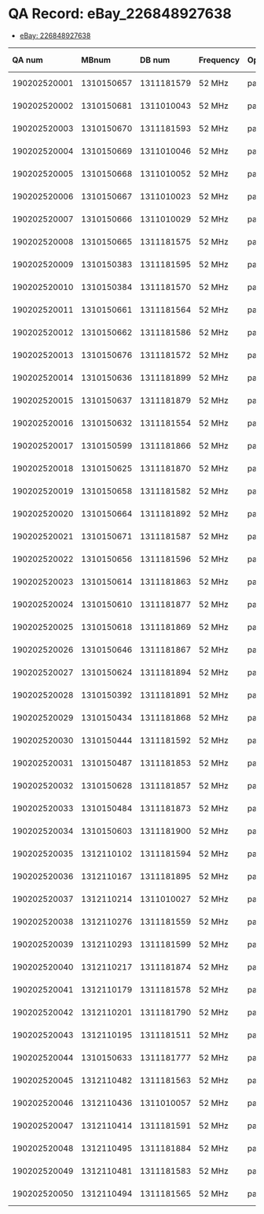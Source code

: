 # QA Record: eBay_226848927638

-   [eBay: 226848927638](https://www.ebay.com/itm/226848927638)

| QA num         | MBnum       | DB num         | Frequency | OpenBTS | TX     | RX verify                                                                                                       | 
| :------------- | :---------- | :------------  | :-------- | :------ | :---   | :-------------------------------------------------------------------------------------------------------------- |
| 190202520001   | 1310150657  | 1311181579     | 52 MHz    | pass    | pass   | pass  [fft_chart](https://rfagora.s3.us-east-1.amazonaws.com/buyer/ORBCOMM/eBay-226848927638/1310150657_rx.png) |
| 190202520002   | 1310150681  | 1311010043     | 52 MHz    | pass    | pass   | pass  [fft_chart](https://rfagora.s3.us-east-1.amazonaws.com/buyer/ORBCOMM/eBay-226848927638/1310150681_rx.png) |
| 190202520003   | 1310150670  | 1311181593     | 52 MHz    | pass    | pass   | pass  [fft_chart](https://rfagora.s3.us-east-1.amazonaws.com/buyer/ORBCOMM/eBay-226848927638/1310150670_rx.png) |
| 190202520004   | 1310150669  | 1311010046     | 52 MHz    | pass    | pass   | pass  [fft_chart](https://rfagora.s3.us-east-1.amazonaws.com/buyer/ORBCOMM/eBay-226848927638/1310150669_rx.png) |
| 190202520005   | 1310150668  | 1311010052     | 52 MHz    | pass    | pass   | pass  [fft_chart](https://rfagora.s3.us-east-1.amazonaws.com/buyer/ORBCOMM/eBay-226848927638/1310150668_rx.png) |
| 190202520006   | 1310150667  | 1311010023     | 52 MHz    | pass    | pass   | pass  [fft_chart](https://rfagora.s3.us-east-1.amazonaws.com/buyer/ORBCOMM/eBay-226848927638/1310150667_rx.png) |
| 190202520007   | 1310150666  | 1311010029     | 52 MHz    | pass    | pass   | pass  [fft_chart](https://rfagora.s3.us-east-1.amazonaws.com/buyer/ORBCOMM/eBay-226848927638/1310150666_rx.png) |
| 190202520008   | 1310150665  | 1311181575     | 52 MHz    | pass    | pass   | pass  [fft_chart](https://rfagora.s3.us-east-1.amazonaws.com/buyer/ORBCOMM/eBay-226848927638/1310150665_rx.png) |
| 190202520009   | 1310150383  | 1311181595     | 52 MHz    | pass    | pass   | pass  [fft_chart](https://rfagora.s3.us-east-1.amazonaws.com/buyer/ORBCOMM/eBay-226848927638/1310150383_rx.png) |
| 190202520010   | 1310150384  | 1311181570     | 52 MHz    | pass    | pass   | pass  [fft_chart](https://rfagora.s3.us-east-1.amazonaws.com/buyer/ORBCOMM/eBay-226848927638/1310150384_rx.png) |
| 190202520011   | 1310150661  | 1311181564     | 52 MHz    | pass    | pass   | pass  [fft_chart](https://rfagora.s3.us-east-1.amazonaws.com/buyer/ORBCOMM/eBay-226848927638/1310150661_rx.png) |
| 190202520012   | 1310150662  | 1311181586     | 52 MHz    | pass    | pass   | pass  [fft_chart](https://rfagora.s3.us-east-1.amazonaws.com/buyer/ORBCOMM/eBay-226848927638/1310150662_rx.png) |
| 190202520013   | 1310150676  | 1311181572     | 52 MHz    | pass    | pass   | pass  [fft_chart](https://rfagora.s3.us-east-1.amazonaws.com/buyer/ORBCOMM/eBay-226848927638/1310150676_rx.png) |
| 190202520014   | 1310150636  | 1311181899     | 52 MHz    | pass    | pass   | pass  [fft_chart](https://rfagora.s3.us-east-1.amazonaws.com/buyer/ORBCOMM/eBay-226848927638/1310150636_rx.png) |
| 190202520015   | 1310150637  | 1311181879     | 52 MHz    | pass    | pass   | pass  [fft_chart](https://rfagora.s3.us-east-1.amazonaws.com/buyer/ORBCOMM/eBay-226848927638/1310150637_rx.png) |
| 190202520016   | 1310150632  | 1311181554     | 52 MHz    | pass    | pass   | pass  [fft_chart](https://rfagora.s3.us-east-1.amazonaws.com/buyer/ORBCOMM/eBay-226848927638/1310150632_rx.png) |
| 190202520017   | 1310150599  | 1311181866     | 52 MHz    | pass    | pass   | pass  [fft_chart](https://rfagora.s3.us-east-1.amazonaws.com/buyer/ORBCOMM/eBay-226848927638/1310150599_rx.png) |
| 190202520018   | 1310150625  | 1311181870     | 52 MHz    | pass    | pass   | pass  [fft_chart](https://rfagora.s3.us-east-1.amazonaws.com/buyer/ORBCOMM/eBay-226848927638/1310150625_rx.png) |
| 190202520019   | 1310150658  | 1311181582     | 52 MHz    | pass    | pass   | pass  [fft_chart](https://rfagora.s3.us-east-1.amazonaws.com/buyer/ORBCOMM/eBay-226848927638/1310150658_rx.png) |
| 190202520020   | 1310150664  | 1311181892     | 52 MHz    | pass    | pass   | pass  [fft_chart](https://rfagora.s3.us-east-1.amazonaws.com/buyer/ORBCOMM/eBay-226848927638/1310150664_rx.png) |
| 190202520021   | 1310150671  | 1311181587     | 52 MHz    | pass    | pass   | pass  [fft_chart](https://rfagora.s3.us-east-1.amazonaws.com/buyer/ORBCOMM/eBay-226848927638/1310150671_rx.png) |
| 190202520022   | 1310150656  | 1311181596     | 52 MHz    | pass    | pass   | pass  [fft_chart](https://rfagora.s3.us-east-1.amazonaws.com/buyer/ORBCOMM/eBay-226848927638/1310150656_rx.png) |
| 190202520023   | 1310150614  | 1311181863     | 52 MHz    | pass    | pass   | pass  [fft_chart](https://rfagora.s3.us-east-1.amazonaws.com/buyer/ORBCOMM/eBay-226848927638/1310150614_rx.png) |
| 190202520024   | 1310150610  | 1311181877     | 52 MHz    | pass    | pass   | pass  [fft_chart](https://rfagora.s3.us-east-1.amazonaws.com/buyer/ORBCOMM/eBay-226848927638/1310150610_rx.png) |
| 190202520025   | 1310150618  | 1311181869     | 52 MHz    | pass    | pass   | pass  [fft_chart](https://rfagora.s3.us-east-1.amazonaws.com/buyer/ORBCOMM/eBay-226848927638/1310150618_rx.png) |
| 190202520026   | 1310150646  | 1311181867     | 52 MHz    | pass    | pass   | pass  [fft_chart](https://rfagora.s3.us-east-1.amazonaws.com/buyer/ORBCOMM/eBay-226848927638/1310150646_rx.png) |
| 190202520027   | 1310150624  | 1311181894     | 52 MHz    | pass    | pass   | pass  [fft_chart](https://rfagora.s3.us-east-1.amazonaws.com/buyer/ORBCOMM/eBay-226848927638/1310150624_rx.png) |
| 190202520028   | 1310150392  | 1311181891     | 52 MHz    | pass    | pass   | pass  [fft_chart](https://rfagora.s3.us-east-1.amazonaws.com/buyer/ORBCOMM/eBay-226848927638/1310150392_rx.png) |
| 190202520029   | 1310150434  | 1311181868     | 52 MHz    | pass    | pass   | pass  [fft_chart](https://rfagora.s3.us-east-1.amazonaws.com/buyer/ORBCOMM/eBay-226848927638/1310150434_rx.png) |
| 190202520030   | 1310150444  | 1311181592     | 52 MHz    | pass    | pass   | pass  [fft_chart](https://rfagora.s3.us-east-1.amazonaws.com/buyer/ORBCOMM/eBay-226848927638/1310150444_rx.png) |
| 190202520031   | 1310150487  | 1311181853     | 52 MHz    | pass    | pass   | pass  [fft_chart](https://rfagora.s3.us-east-1.amazonaws.com/buyer/ORBCOMM/eBay-226848927638/1310150487_rx.png) |
| 190202520032   | 1310150628  | 1311181857     | 52 MHz    | pass    | pass   | pass  [fft_chart](https://rfagora.s3.us-east-1.amazonaws.com/buyer/ORBCOMM/eBay-226848927638/1310150628_rx.png) |
| 190202520033   | 1310150484  | 1311181873     | 52 MHz    | pass    | pass   | pass  [fft_chart](https://rfagora.s3.us-east-1.amazonaws.com/buyer/ORBCOMM/eBay-226848927638/1310150484_rx.png) |
| 190202520034   | 1310150603  | 1311181900     | 52 MHz    | pass    | pass   | pass  [fft_chart](https://rfagora.s3.us-east-1.amazonaws.com/buyer/ORBCOMM/eBay-226848927638/1310150603_rx.png) |
| 190202520035   | 1312110102  | 1311181594     | 52 MHz    | pass    | pass   | pass  [fft_chart](https://rfagora.s3.us-east-1.amazonaws.com/buyer/ORBCOMM/eBay-226848927638/1312110102_rx.png) |
| 190202520036   | 1312110167  | 1311181895     | 52 MHz    | pass    | pass   | pass  [fft_chart](https://rfagora.s3.us-east-1.amazonaws.com/buyer/ORBCOMM/eBay-226848927638/1312110167_rx.png) |
| 190202520037   | 1312110214  | 1311010027     | 52 MHz    | pass    | pass   | pass  [fft_chart](https://rfagora.s3.us-east-1.amazonaws.com/buyer/ORBCOMM/eBay-226848927638/1312110214_rx.png) |
| 190202520038   | 1312110276  | 1311181559     | 52 MHz    | pass    | pass   | pass  [fft_chart](https://rfagora.s3.us-east-1.amazonaws.com/buyer/ORBCOMM/eBay-226848927638/1312110276_rx.png) |
| 190202520039   | 1312110293  | 1311181599     | 52 MHz    | pass    | pass   | pass  [fft_chart](https://rfagora.s3.us-east-1.amazonaws.com/buyer/ORBCOMM/eBay-226848927638/1312110293_rx.png) |
| 190202520040   | 1312110217  | 1311181874     | 52 MHz    | pass    | pass   | pass  [fft_chart](https://rfagora.s3.us-east-1.amazonaws.com/buyer/ORBCOMM/eBay-226848927638/1312110217_rx.png) |
| 190202520041   | 1312110179  | 1311181578     | 52 MHz    | pass    | pass   | pass  [fft_chart](https://rfagora.s3.us-east-1.amazonaws.com/buyer/ORBCOMM/eBay-226848927638/1312110179_rx.png) |
| 190202520042   | 1312110201  | 1311181790     | 52 MHz    | pass    | pass   | pass  [fft_chart](https://rfagora.s3.us-east-1.amazonaws.com/buyer/ORBCOMM/eBay-226848927638/1312110201_rx.png) |
| 190202520043   | 1312110195  | 1311181511     | 52 MHz    | pass    | pass   | pass  [fft_chart](https://rfagora.s3.us-east-1.amazonaws.com/buyer/ORBCOMM/eBay-226848927638/1312110195_rx.png) |
| 190202520044   | 1310150633  | 1311181777     | 52 MHz    | pass    | pass   | pass  [fft_chart](https://rfagora.s3.us-east-1.amazonaws.com/buyer/ORBCOMM/eBay-226848927638/1310150633_rx.png) |
| 190202520045   | 1312110482  | 1311181563     | 52 MHz    | pass    | pass   | pass  [fft_chart](https://rfagora.s3.us-east-1.amazonaws.com/buyer/ORBCOMM/eBay-226848927638/1312110482_rx.png) |
| 190202520046   | 1312110436  | 1311010057     | 52 MHz    | pass    | pass   | pass  [fft_chart](https://rfagora.s3.us-east-1.amazonaws.com/buyer/ORBCOMM/eBay-226848927638/1312110436_rx.png) |
| 190202520047   | 1312110414  | 1311181591     | 52 MHz    | pass    | pass   | pass  [fft_chart](https://rfagora.s3.us-east-1.amazonaws.com/buyer/ORBCOMM/eBay-226848927638/1312110414_rx.png) |
| 190202520048   | 1312110495  | 1311181884     | 52 MHz    | pass    | pass   | pass  [fft_chart](https://rfagora.s3.us-east-1.amazonaws.com/buyer/ORBCOMM/eBay-226848927638/1312110495_rx.png) |
| 190202520049   | 1312110481  | 1311181583     | 52 MHz    | pass    | pass   | pass  [fft_chart](https://rfagora.s3.us-east-1.amazonaws.com/buyer/ORBCOMM/eBay-226848927638/1312110481_rx.png) |
| 190202520050   | 1312110494  | 1311181565     | 52 MHz    | pass    | pass   | pass  [fft_chart](https://rfagora.s3.us-east-1.amazonaws.com/buyer/ORBCOMM/eBay-226848927638/1312110494_rx.png) |
